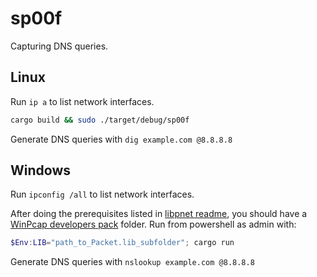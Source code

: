 # sp00f

Capturing DNS queries.

## Linux

Run `ip a` to list network interfaces.

```bash
cargo build && sudo ./target/debug/sp00f
```

Generate DNS queries with `dig example.com @8.8.8.8`

## Windows

Run `ipconfig /all` to list network interfaces.

After doing the prerequisites listed in [libpnet readme](https://github.com/libpnet/libpnet), you should have a [WinPcap developers pack](https://www.winpcap.org/devel.htm) folder. Run from powershell as admin with:

```powershell
$Env:LIB="path_to_Packet.lib_subfolder"; cargo run
```

Generate DNS queries with `nslookup example.com @8.8.8.8`
